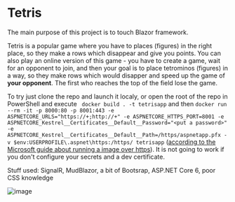 # Tetris
The main purpose of this project is to touch Blazor framework.

Tetris is a popular game where you have to places (figures) in the right place, so they make a rows which disappear and give you points.
You can also play an online version of this game - you have to create a game, wait for an opponent to join, and then your goal is to place tetrominos (figures) in a way, so they make rows which would disapper and speed up the game of **your opponent**. The first who reaches the top of the field lose the game.

To try just clone the repo and launch it localy, or open the root of the repo in PowerShell and execute ``` docker build . -t tetrisapp``` and then
```docker run --rm -it -p 8000:80 -p 8001:443 -e ASPNETCORE_URLS="https://+;http://+" -e ASPNETCORE_HTTPS_PORT=8001 -e ASPNETCORE_Kestrel__Certificates__Default__Password="<put a password>" -e ASPNETCORE_Kestrel__Certificates__Default__Path=/https/aspnetapp.pfx -v $env:USERPROFILE\.aspnet\https:/https/ tetrisapp``` 
([according to the Microsoft guide about running a image over https](https://learn.microsoft.com/en-us/aspnet/core/security/docker-https?view=aspnetcore-7.0#windows-using-linux-containers)). It is not going to work if you don't configure your secrets and a dev certificate.

Stuff used: SignalR, MudBlazor, a bit of Bootsrap, ASP.NET Core 6, poor CSS knowledge

![image](https://user-images.githubusercontent.com/25985600/227798535-ee710bdc-3dc9-41a3-814d-9d53485fdcf2.png)

